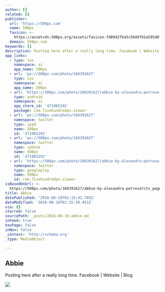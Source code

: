 ```yaml
---
author: []
related: []
publisher:
  url: 'https://500px.com'
  name: 500px
  favicon: >-
    https://assetcdn.500px.org/assets/favicon-7d8942fba5c5649f91a595d0fc749c83.ico
  domain: 500px.com
keywords: []
description: Posting here after a really long time. Facebook | Website | Blog
app_links:
  - type: ios
    namespace: ai
    app_name: 500px
  - url: 'px://500px.com/photo/166391627'
    type: ios
    namespace: ai
    app_name: 500px
  - url: 'https://500px.com/photo/166391627/abbie-by-alexandra-petrova'
    type: android
    namespace: ai
    app_store_id: '471965292'
    package: com.fivehundredpx.viewer
  - url: 'px://500px.com/photo/166391627'
    namespace: twitter
    type: ipad
    name: 500px
    id: '471965292'
  - url: 'px://500px.com/photo/166391627'
    namespace: twitter
    type: iphone
    name: 500px
    id: '471965292'
  - url: 'https://500px.com/photo/166391627/abbie-by-alexandra-petrova'
    namespace: twitter
    type: googleplay
    name: 500px
    id: com.fivehundredpx.viewer
isBasedOnUrl: >-
  https://500px.com/photo/166391627/abbie-by-alexandra-petrova?ctx_page=1&from=user&user_id=37505
title: Abbie
datePublished: '2016-08-19T01:15:42.703Z'
dateModified: '2016-08-19T01:15:30.451Z'
via: {}
starred: false
sourcePath: _posts/2016-08-19-abbie.md
inFeed: true
hasPage: false
inNav: false
_context: 'http://schema.org'
_type: MediaObject

---
```

<article style=""><h1>Abbie</h1><p>Posting here after a really long time. Facebook | Website | Blog</p><img src="https://drscdn.500px.org/photo/166391627/q%3D80_m%3D2000_k%3D1/58e3141a122fafd5e891d84af4824522" /></article>